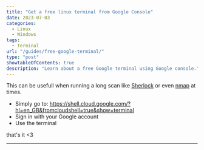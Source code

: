```yaml
---
title: "Get a free linux terminal from Google Console"
date: 2023-07-03
categories:
  - Linux
  - Windows
tags:
  - Terminal
url: "/guides/free-google-terminal/"
type: "post"
showtableOfContents: true
description: "Learn about a free Google terminal using Google console."
---
```


This can be usefull when running a long scan like [Sherlock](https://medium.com/@mansoorbarri/find-social-media-accounts-with-sherlock-5ab55b2ca13d) or even [nmap](https://medium.com/@mansoorbarri/nmap-quick-start-2d83f6ac559d) at times. 

- Simply go to: https://shell.cloud.google.com/?hl=en_GB&fromcloudshell=true&show=terminal 
- Sign in with your Google account 
- Use the terminal 

that's it <3

----

  